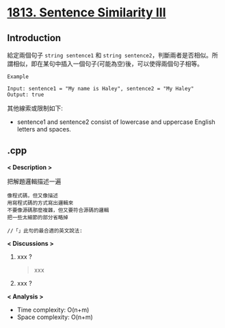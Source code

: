 # [1813. Sentence Similarity III](https://leetcode.com/problems/sentence-similarity-iii/description/?source=submission-noac)
## Introduction
給定兩個句子 `string sentence1` 和 `string sentence2`，判斷兩者是否相似。所謂相似，即在某句中插入一個句子(可能為空)後，可以使得兩個句子相等。
```
Example

Input: sentence1 = "My name is Haley", sentence2 = "My Haley"
Output: true
```

其他線索或限制如下:
- sentence1 and sentence2 consist of lowercase and uppercase English letters and spaces.
## .cpp
**< Description >**

把解題邏輯描述一遍

```
像程式碼，但又像描述
用寫程式碼的方式寫出邏輯來
不要像源碼那麼複雜，但又要符合源碼的邏輯
把一些太細節的部分省略掉

//「」此句的最合適的英文說法:
```

**< Discussions >**
1. xxx ?
    > xxx
2. xxx ?
    > 

**< Analysis >**
- Time complexity: O(n+m)
- Space complexity: O(n+m)
